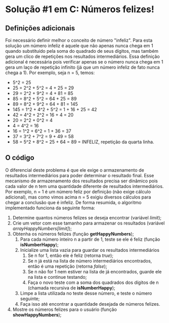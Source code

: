 # Solução #1 em C: Números felizes!

## Definições adicionais

Foi necessário definir melhor o conceito de número "infeliz". Para esta solução um número infeliz é aquele que não apenas nunca chega em 1 quando substituído pela soma do quadrado de seus dígitos, mas também gera um clico de repetições nos resultados intermediários.
Essa definição adicional é necessária pois verificar apenas se o número nunca chega em 1 gera um laço de repetição infinito (já que um número infeliz de fato nunca chega a 1).
Por exemplo, seja n = 5, temos:

- 5^2 = 25
- 25 = 2^2 + 5^2 = 4 + 25 = 29
- 29 = 2^2 + 9^2 = 4 + 81 = 85
- 85 = 8^2 + 5^2 = 64 + 25 = 89
- 89 = 8^2 + 9^2 = 64 + 81 = 145
- 145 = 1^2 + 4^2 + 5^2 = 1 + 16 + 25 = 42
- 42 = 4^2 + 2^2 = 16 + 4 = 20
- 20 = 2^2 + 0^2 = 4
- 4 = 4^2 = 16
- 16 = 1^2 + 6^2 = 1 + 36 = 37
- 37 = 3^2 + 7^2 = 9 + 49 = 58
- 58 = 5^2 + 8^2 = 25 + 64 = 89 = INFELIZ, repetição da quarta linha.

## O código

O diferencial deste problema é que ele exige o armazenamento de resultados intermediários para poder determinar o resultado final. Esse mecanismo de armazenamento dos resultados precisa ser dinâmico pois cada valor de n tem uma quantidade diferente de resultados intermediários. Por exemplo, n = 1 é um número feliz por definição (não exige cálculo adicional), mas como vimos acima n = 5 exigiu diversos cálculos para chegar a conclusão que é infeliz.
De forma resumida, o algoritmo implementado funciona da seguinte forma:

1. Determine quantos números felizes se deseja encontrar (variável *limit*);
2. Crie um vetor com esse tamanho para armazenar os resultados (variável *arrayHappyNumbers[limit]*);
3. Obtenha os números felizes (função **getHappyNumbers**);
	1. Para cada número inteiro n a partir de 1, teste se ele é feliz (função **isNumberHappy**);
	2. Inicialize uma lista vazia para guardar os resultados intermediários
		1. Se n for 1, então ele é feliz (retorna *true*);
		2. Se n já está na lista de número intermediários encontrados, então é uma repetição (retorna *false*);
		3. Se n não for 1 nem estiver na lista de já encontrados, guarde ele na lista e continue testando;
		4. Faça o novo teste com a soma dos quadrados dos dígitos de n (chamada recursiva de **isNumberHappy**);
	3. Limpe a lista utilizada no teste desse número, e teste o número seguinte;
	4. Faça isso até encontrar a quantidade desejada de números felizes.
4. Mostre os números felizes para o usuário (função **showHappyNumbers**);